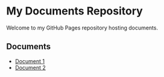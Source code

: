 # My Documents Repository

Welcome to my GitHub Pages repository hosting documents.

## Documents

- [Document 1](./document1/document1.pdf)
- [Document 2](./document2/document2.pdf)
